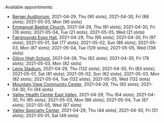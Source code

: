 Available appointments:

* [Berger Auditorium](https://schedulecare.sccgov.org/mychartprd/SignupAndSchedule/EmbeddedSchedule?id=132694&vt=1277&dept=101064003), 2021-04-29, Thu (90 slots); 2021-04-30, Fri (88 slots); 2021-05-03, Mon (90 slots)
* [Emmanuel Baptist Church](https://schedulecare.sccgov.org/mychartprd/SignupAndSchedule/EmbeddedSchedule?id=132871&vt=1277&dept=101064006), 2021-04-29, Thu (81 slots); 2021-04-30, Fri (76 slots); 2021-05-04, Tue (21 slots); 2021-05-05, Wed (21 slots)
* [Fairgrounds Expo Hall](https://schedulecare.sccgov.org/mychartprd/SignupAndSchedule/EmbeddedSchedule?id=132726&vt=1277&dept=101064002), 2021-04-29, Thu (95 slots); 2021-04-30, Fri (97 slots); 2021-05-01, Sat (77 slots); 2021-05-02, Sun (86 slots); 2021-05-03, Mon (87 slots); 2021-05-04, Tue (129 slots); 2021-05-05, Wed (138 slots)
* [Gilroy High School](https://schedulecare.sccgov.org/mychartprd/SignupAndSchedule/EmbeddedSchedule?id=132980&vt=1277&dept=101064008), 2021-04-29, Thu (82 slots); 2021-04-30, Fri (79 slots); 2021-05-03, Mon (82 slots)
* [Levis Stadium](https://schedulecare.sccgov.org/mychartprd/SignupAndSchedule/EmbeddedSchedule?id=132723&vt=1277&dept=101064004), 2021-04-29, Thu (132 slots); 2021-04-30, Fri (83 slots); 2021-05-01, Sat (81 slots); 2021-05-02, Sun (82 slots); 2021-05-03, Mon (82 slots); 2021-05-04, Tue (132 slots); 2021-05-05, Wed (132 slots)
* [Mountain View Community Center](https://schedulecare.sccgov.org/mychartprd/SignupAndSchedule/EmbeddedSchedule?id=132472&vt=1277&dept=101064001), 2021-04-29, Thu (92 slots); 2021-04-30, Fri (94 slots)
* [Valley Health Center East Valley](https://schedulecare.sccgov.org/mychartprd/SignupAndSchedule/EmbeddedSchedule?id=132268&vt=1277&dept=101064007), 2021-04-29, Thu (64 slots); 2021-04-30, Fri (85 slots); 2021-05-03, Mon (86 slots); 2021-05-04, Tue (87 slots); 2021-05-05, Wed (87 slots)
* [Valley Specialty Center](https://schedulecare.sccgov.org/mychartprd/SignupAndSchedule/EmbeddedSchedule?id=132277&vt=1277&dept=101001072), 2021-04-29, Thu (44 slots); 2021-04-30, Fri (51 slots); 2021-05-01, Sat (49 slots)
